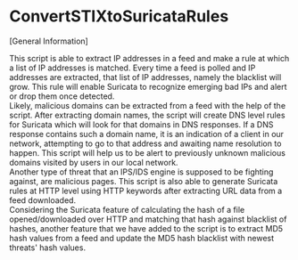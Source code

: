 # ConvertSTIXtoSuricataRules

[General Information]

This script is able to extract IP addresses in a feed and make a rule at which a list of IP addresses is matched. Every time a 
feed is polled and IP addresses are extracted, that list of IP addresses, namely the blacklist will grow. This rule will enable
Suricata to recognize emerging bad IPs and alert or drop them once detected. <br />
Likely, malicious domains can be extracted from a feed with the help of the script. After extracting domain names, the script
will create DNS level rules for Suricata which will look for that domains in DNS responses. If a DNS response contains such a
domain name, it is an indication of a client in our network, attempting to go to that address and awaiting name resolution to
happen. This script will help us to be alert to previously unknown malicious domains visited by users in our local network. <br />
Another type of threat that an IPS/IDS engine is supposed to be fighting against, are malicious pages. This script is also able
to generate Suricata rules at HTTP level using HTTP keywords after extracting URL data from a feed downloaded. <br />
Considering the Suricata feature of calculating the hash of a file opened/downloaded over HTTP and matching that hash against
blacklist of hashes, another feature that we have added to the script is to extract MD5 hash values from a feed and update the
MD5 hash blacklist with newest threats' hash values. <br />
